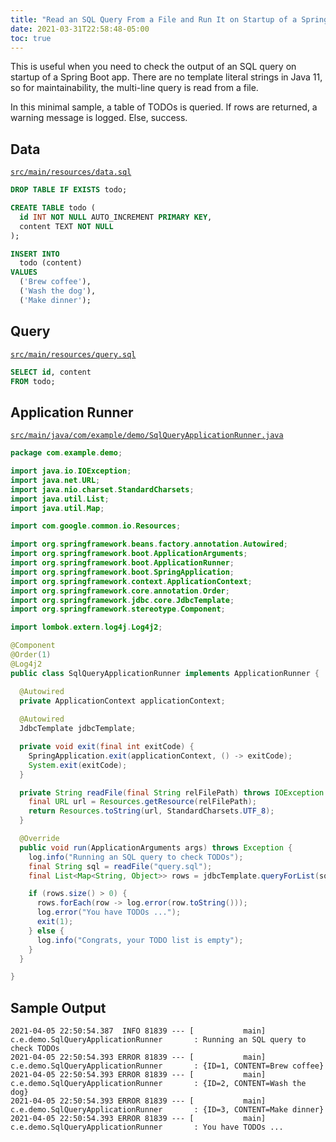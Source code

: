 ```yaml
---
title: "Read an SQL Query From a File and Run It on Startup of a Spring Boot App"
date: 2021-03-31T22:58:48-05:00
toc: true
---
```


This is useful when you need to check the output of an SQL query on startup of a Spring Boot app. There are no template literal strings in Java 11, so for maintainability, the multi-line query is read from a file.

In this minimal sample, a table of TODOs is queried. If rows are returned, a warning message is logged. Else, success.

## Data

[`src/main/resources/data.sql`](https://github.com/zwbetz-gh/read-an-sql-query-from-a-file-and-run-it-on-startup-of-a-spring-boot-app/blob/main/src/main/resources/data.sql)

```sql
DROP TABLE IF EXISTS todo;

CREATE TABLE todo (
  id INT NOT NULL AUTO_INCREMENT PRIMARY KEY,
  content TEXT NOT NULL
);

INSERT INTO
  todo (content)
VALUES
  ('Brew coffee'),
  ('Wash the dog'),
  ('Make dinner');
```

## Query

[`src/main/resources/query.sql`](https://github.com/zwbetz-gh/read-an-sql-query-from-a-file-and-run-it-on-startup-of-a-spring-boot-app/blob/main/src/main/resources/query.sql)

```sql
SELECT id, content
FROM todo;
```

## Application Runner

[`src/main/java/com/example/demo/SqlQueryApplicationRunner.java`](https://github.com/zwbetz-gh/read-an-sql-query-from-a-file-and-run-it-on-startup-of-a-spring-boot-app/blob/main/src/main/java/com/example/demo/SqlQueryApplicationRunner.java)

```java
package com.example.demo;

import java.io.IOException;
import java.net.URL;
import java.nio.charset.StandardCharsets;
import java.util.List;
import java.util.Map;

import com.google.common.io.Resources;

import org.springframework.beans.factory.annotation.Autowired;
import org.springframework.boot.ApplicationArguments;
import org.springframework.boot.ApplicationRunner;
import org.springframework.boot.SpringApplication;
import org.springframework.context.ApplicationContext;
import org.springframework.core.annotation.Order;
import org.springframework.jdbc.core.JdbcTemplate;
import org.springframework.stereotype.Component;

import lombok.extern.log4j.Log4j2;

@Component
@Order(1)
@Log4j2
public class SqlQueryApplicationRunner implements ApplicationRunner {

  @Autowired
  private ApplicationContext applicationContext;
  
  @Autowired
  JdbcTemplate jdbcTemplate;

  private void exit(final int exitCode) {
    SpringApplication.exit(applicationContext, () -> exitCode);
    System.exit(exitCode);
  }

  private String readFile(final String relFilePath) throws IOException {
    final URL url = Resources.getResource(relFilePath);
    return Resources.toString(url, StandardCharsets.UTF_8);
  }

  @Override
  public void run(ApplicationArguments args) throws Exception {
    log.info("Running an SQL query to check TODOs");
    final String sql = readFile("query.sql");
    final List<Map<String, Object>> rows = jdbcTemplate.queryForList(sql);

    if (rows.size() > 0) {
      rows.forEach(row -> log.error(row.toString()));
      log.error("You have TODOs ...");
      exit(1);
    } else {
      log.info("Congrats, your TODO list is empty");
    }
  }

}
```

## Sample Output

```
2021-04-05 22:50:54.387  INFO 81839 --- [           main] c.e.demo.SqlQueryApplicationRunner       : Running an SQL query to check TODOs
2021-04-05 22:50:54.393 ERROR 81839 --- [           main] c.e.demo.SqlQueryApplicationRunner       : {ID=1, CONTENT=Brew coffee}
2021-04-05 22:50:54.393 ERROR 81839 --- [           main] c.e.demo.SqlQueryApplicationRunner       : {ID=2, CONTENT=Wash the dog}
2021-04-05 22:50:54.393 ERROR 81839 --- [           main] c.e.demo.SqlQueryApplicationRunner       : {ID=3, CONTENT=Make dinner}
2021-04-05 22:50:54.393 ERROR 81839 --- [           main] c.e.demo.SqlQueryApplicationRunner       : You have TODOs ...
```
